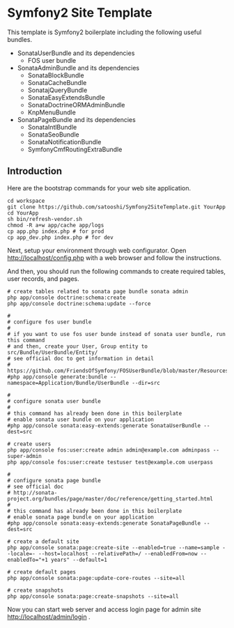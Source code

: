 Symfony2 Site Template
=================
This template is Symfony2 boilerplate including the following useful bundles.

* SonataUserBundle and its dependencies
    * FOS user bundle
* SonataAdminBundle and its dependencies
    * SonataBlockBundle
    * SonataCacheBundle
    * SonatajQueryBundle
    * SonataEasyExtendsBundle
    * SonataDoctrineORMAdminBundle
    * KnpMenuBundle
* SonataPageBundle and its dependencies
    * SonataIntlBundle
    * SonataSeoBundle
    * SonataNotificationBundle
    * SymfonyCmfRoutingExtraBundle

## Introduction

Here are the bootstrap commands for your web site application. 

    cd workspace
    git clone https://github.com/satooshi/Symfony2SiteTemplate.git YourApp
    cd YourApp
    sh bin/refresh-vendor.sh
    chmod -R a+w app/cache app/logs
    cp app.php index.php # for prod
    cp app_dev.php index.php # for dev

Next, setup your environment through web configurator. Open [http://localhost/config.php](http://localhost/config.php) with a web browser and follow the instructions.

And then, you should run the following commands to create required tables, user records, and pages.

    # create tables related to sonata page bundle sonata admin
    php app/console doctrine:schema:create
    php app/console doctrine:schema:update --force

    #
    # configure fos user bundle
    #
    # if you want to use fos user bunde instead of sonata user bundle, run this command
    # and then, create your User, Group entity to src/Bundle/UserBundle/Entity/
    # see official doc to get information in detail
    # https://github.com/FriendsOfSymfony/FOSUserBundle/blob/master/Resources/doc/index.md
    #php app/console generate:bundle --namespace=Application/Bundle/UserBundle --dir=src

    #
    # configure sonata user bundle
    #
    # this command has already been done in this boilerplate
    # enable sonata user bundle on your application
    #php app/console sonata:easy-extends:generate SonataUserBundle --dest=src
    
    # create users
    php app/console fos:user:create admin admin@example.com adminpass --super-admin
    php app/console fos:user:create testuser test@example.com userpass

    #
    # configure sonata page bundle
    # see official doc 
    # http://sonata-project.org/bundles/page/master/doc/reference/getting_started.html
    #
    # this command has already been done in this boilerplate
    # enable sonata page bundle on your application
    #php app/console sonata:easy-extends:generate SonataPageBundle --dest=src
    
    # create a default site
    php app/console sonata:page:create-site --enabled=true --name=sample --locale=- --host=localhost --relativePath=/ --enabledFrom=now --enabledTo="+1 years" --default=1
    
    # create default pages
    php app/console sonata:page:update-core-routes --site=all
    
    # create snapshots
    php app/console sonata:page:create-snapshots --site=all

Now you can start web server and access login page for admin site [http://localhost/admin/login](http://localhost/admin/login) .

